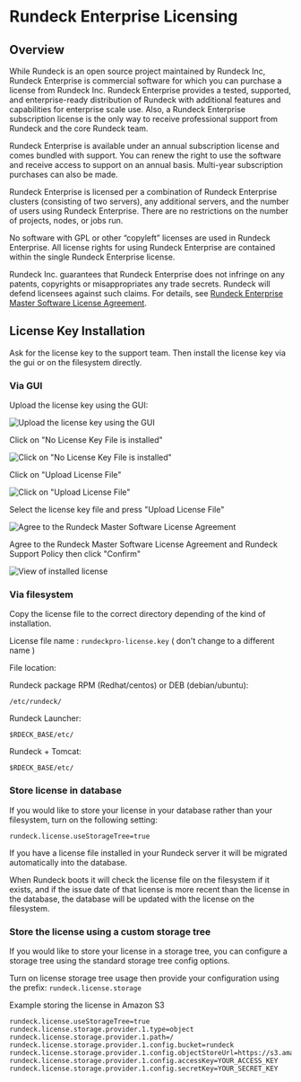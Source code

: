 # Rundeck Enterprise Licensing

## Overview

While Rundeck is an open source project maintained by Rundeck Inc, Rundeck Enterprise is commercial software for which you can purchase a license from Rundeck Inc. Rundeck Enterprise provides a tested, supported, and enterprise-ready distribution of Rundeck with additional features and capabilities for enterprise scale use. Also, a Rundeck Enterprise subscription license is the only way to receive professional support from Rundeck and the core Rundeck team.

Rundeck Enterprise is available under an annual subscription license and comes bundled with support. You can renew the right to use the software and receive access to support on an annual basis. Multi-year subscription purchases can also be made.

Rundeck Enterprise is licensed per a combination of Rundeck Enterprise clusters (consisting of two servers), any additional servers, and the number of users using Rundeck Enterprise. There are no restrictions on the number of projects, nodes, or jobs run.

No software with GPL or other “copyleft” licenses are used in Rundeck Enterprise. All license rights for using Rundeck Enterprise are contained within the single Rundeck Enterprise license.

Rundeck Inc. guarantees that Rundeck Enterprise does not infringe on any patents, copyrights or misappropriates any trade secrets. Rundeck will defend licensees against such claims. For details, see [Rundeck Enterprise Master Software License Agreement](http://support.rundeck.com/customer/portal/articles/2723878-rundeckpro-license).

## License Key Installation

Ask for the license key to the support team. Then install the license key via the gui or on the filesystem directly.

### Via GUI

Upload the license key using the GUI:

![Upload the license key using the GUI](~@assets/img/license-key-gui-1.png)

Click on "No License Key File is installed"

![Click on "No License Key File is installed"](~@assets/img/license-key-gui-2.png)

Click on "Upload License File"

![Click on "Upload License File"](~@assets/img/license-key-gui-3.png)

Select the license key file and press "Upload License File"

![Agree to the Rundeck Master Software License Agreement](~@assets/img/license-key-gui-3-a.png)

Agree to the Rundeck Master Software License Agreement and Rundeck Support Policy then click "Confirm"

![View of installed license](~@assets/img/license-key-gui-4.png)

### Via filesystem

Copy the license file to the correct directory depending of the kind of installation.

License file name : `rundeckpro-license.key` ( don't change to a different name )

File location:

Rundeck package RPM (Redhat/centos) or DEB (debian/ubuntu):

```
/etc/rundeck/
```

Rundeck Launcher:

```
$RDECK_BASE/etc/
```

Rundeck + Tomcat:

```
$RDECK_BASE/etc/
```

### Store license in database

If you would like to store your license in your database rather than your filesystem, turn on the following setting:

`rundeck.license.useStorageTree=true`

If you have a license file installed in your Rundeck server it will be migrated automatically into the database.

When Rundeck boots it will check the license file on the filesystem if it exists, and if the issue date of
that license is more recent than the license in the database, the database will be updated with the license
on the filesystem.

### Store the license using a custom storage tree

If you would like to store your license in a storage tree, you can configure a storage tree using the standard
storage tree config options.  

Turn on license storage tree usage then provide your configuration using the prefix: `rundeck.license.storage`

Example storing the license in Amazon S3

```
rundeck.license.useStorageTree=true
rundeck.license.storage.provider.1.type=object
rundeck.license.storage.provider.1.path=/
rundeck.license.storage.provider.1.config.bucket=rundeck
rundeck.license.storage.provider.1.config.objectStoreUrl=https://s3.amazonaws.com
rundeck.license.storage.provider.1.config.accessKey=YOUR_ACCESS_KEY
rundeck.license.storage.provider.1.config.secretKey=YOUR_SECRET_KEY
```
